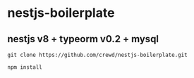 # nestjs-boilerplate

## nestjs v8 + typeorm v0.2 + mysql

```
git clone https://github.com/crewd/nestjs-boilerplate.git
```

```
npm install
```
